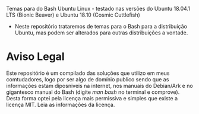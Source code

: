 Temas para do Bash Ubuntu Linux - testado nas versões do Ubuntu 18.04.1 LTS (Bionic Beaver) e Ubuntu 18.10 (Cosmic Cuttlefish)

- Neste repositório trataremos de temas para o Bash para a distribuição Ubuntu, mas podem ser alterados para outras distribuições a vontade.

# Aviso Legal

Este repositório é um compilado das soluções que utilizo em meus comtudadores, logo por ser algo de domínio publico sendo que as informações estam diposniveis na internet, nos manuais do Debian/Ark e no gigantesco manual do Bash (digite *man bash* no terminal e comprove). Desta forma optei pela licença mais permissiva e simples que existe a licença MIT. Leia as informações da licença.

#
